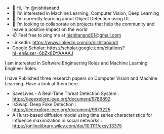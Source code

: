 - 👋 Hi, I’m @nishitanand
- 👀 I’m interested in Machine Learning, Computer Vision, Deep Learning
- 🌱 I’m currently learning about Object Detection using DL
- 💞️ I’m looking to collaborate on projects that help the community and leave a positive impact on the world
- 📫 Feel free to ping me at nishitanand01@gmail.com
- LinkedIn: https://www.linkedin.com/in/nishitanand/
- Google Scholar: https://scholar.google.com/citations?hl=en&user=6bZx8DYAAAAJ

I am interested in Software Engineering Roles and Machine Learning Engineer Roles.

I have Published three research papers on Computer Vision and Machine Learning.
Have a look at them here-
- SaveLives - A Real-Time Threat Detection System : https://ieeexplore.ieee.org/document/9786892
- IsSwap: Deep Fake Detection : https://ieeexplore.ieee.org/document/9673225
- A Hurst-based diffusion model using time series characteristics for influence maximization in social networks : https://onlinelibrary.wiley.com/doi/10.1111/exsy.13375
<!---
nishitanand/nishitanand is a ✨ special ✨ repository because its `README.md` (this file) appears on your GitHub profile.
You can click the Preview link to take a look at your changes.
--->
